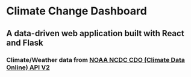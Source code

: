 # Climate Change Dashboard

## A data-driven web application built with React and Flask

### Climate/Weather data from [NOAA NCDC CDO (Climate Data Online) API V2](https://www.ncdc.noaa.gov/cdo-web/)

